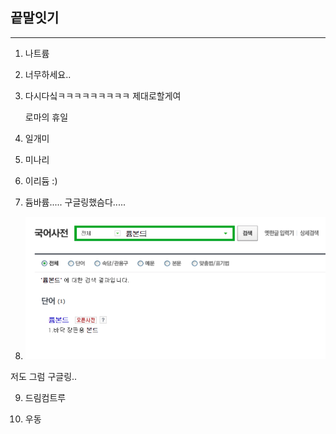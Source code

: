 ## 끝말잇기

---

1. 나트륨

1. 너무하세요..

1. 다시다싴ㅋㅋㅋㅋㅋㅋㅋㅋㅋ 제대로할게여 

   로마의 휴일 

4. 일개미

4. 미나리

6. 이리듐 :)

6. 듐바륨..... 구글링했슴다.....

8. ![image-20220113142422890](word.assets/image-20220113142422890.png)

저도 그럼 구글링..

9. 드림컴트루

10. 우동

